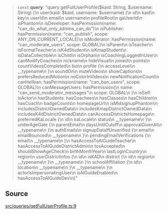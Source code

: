> `const` **query**: "query getFullUserProfile($kaid: String, $username: String) \{\n  user(kaid: $kaid, username: $username) \{\n    id\n    kaid\n    key\n    userId\n    email\n    username\n    profileRoot\n    gaUserId\n    isPhantom\n    isDeveloper: hasPermission(name: \"can\_do\_what\_only\_admins\_can\_do\")\n    isPublisher: hasPermission(name: \"can\_publish\", scope: ANY\_ON\_CURRENT\_LOCALE)\n    isModerator: hasPermission(name: \"can\_moderate\_users\", scope: GLOBAL)\n    isParent\n    isTeacher\n    isFormalTeacher\n    isK4dStudent\n    isKmapStudent\n    isDataCollectible\n    isChild\n    isOrphan\n    isCoachingLoggedInUser\n    canModifyCoaches\n    nickname\n    hideVisual\n    joined\n    points\n    countVideosCompleted\n    bio\n    profile \{\n      accessLevel\n      \_\_typename\n    \}\n    soundOn\n    muteVideos\n    showCaptions\n    prefersReducedMotion\n    noColorInVideos\n    newNotificationCount\n    canHellban: hasPermission(name: \"can\_ban\_users\", scope: GLOBAL)\n    canMessageUsers: hasPermission(\n      name: \"can\_send\_moderator\_messages\"\n      scope: GLOBAL\n    )\n    isSelf: isActor\n    hasStudents: hasCoachees\n    hasClasses\n    hasChildren\n    hasCoach\n    badgeCounts\n    homepageUrl\n    isMidsignupPhantom\n    includesDistrictOwnedData\n    includesKmapDistrictOwnedData\n    includesK4dDistrictOwnedData\n    canAccessDistrictsHomepage\n    preferredKaLocale \{\n      id\n      kaLocale\n      status\n      \_\_typename\n    \}\n    underAgeGate \{\n      parentEmail\n      daysUntilCutoff\n      approvalGivenAt\n      \_\_typename\n    \}\n    authEmails\n    signupDataIfUnverified \{\n      email\n      emailBounced\n      \_\_typename\n    \}\n    pendingEmailVerifications \{\n      email\n      \_\_typename\n    \}\n    hasAccessToAIGuideTeacher\n    hasAccessToAIGuideDistrictAdmin\n    tosAccepted\n    shouldShowAgeCheck\n    birthMonthYear\n    lastLoginCountry\n    region\n    userDistrictInfos \{\n      id\n      isKAD\n      district \{\n        id\n        region\n        \_\_typename\n      \}\n      \_\_typename\n    \}\n    schoolAffiliation \{\n      id\n      location\n      \_\_typename\n    \}\n    \_\_typename\n  \}\n  actorIsImpersonatingUser\n  isAIGuideEnabled\n  hasAccessToAIGuideDev\n\}"

## Source

[src/queries/getFullUserProfile.ts:9](https://github.com/bhavjitChauhan/khan-api/blob/214cc6672777162cd3ec638a3ad3a22f7fe37e04/src/queries/getFullUserProfile.ts#L9)
